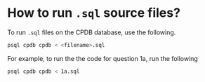 # How to run `.sql` source files?

To run `.sql` files on the CPDB database, use the following.

```bash
psql cpdb cpdb < <filename>.sql
```

For example, to run the the code for question 1a, run the following

```bash
psql cpdb cpdb < 1a.sql
```
